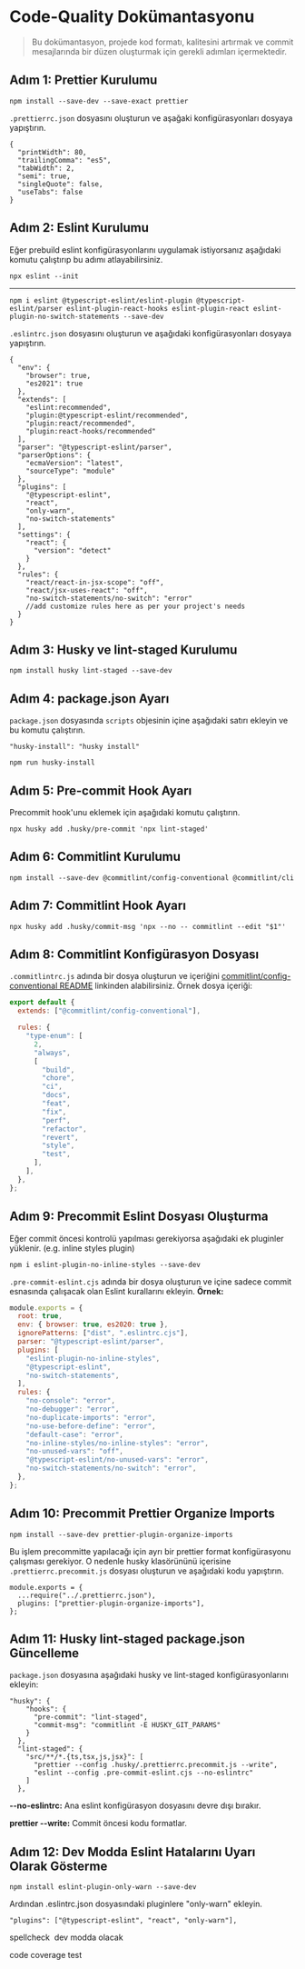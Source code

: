 # Code-Quality Dokümantasyonu

> Bu dokümantasyon, projede kod formatı, kalitesini artırmak ve commit mesajlarında bir düzen oluşturmak için gerekli adımları içermektedir.

## Adım 1: Prettier Kurulumu

```
npm install --save-dev --save-exact prettier
```

`.prettierrc.json` dosyasını oluşturun ve aşağaki konfigürasyonları dosyaya yapıştırın.

```
{
  "printWidth": 80,
  "trailingComma": "es5",
  "tabWidth": 2,
  "semi": true,
  "singleQuote": false,
  "useTabs": false
}
```

## Adım 2: Eslint Kurulumu

Eğer prebuild eslint konfigürasyonlarını uygulamak istiyorsanız aşağıdaki komutu çalıştırıp bu adımı atlayabilirsiniz.

```
npx eslint --init
```

---

```
npm i eslint @typescript-eslint/eslint-plugin @typescript-eslint/parser eslint-plugin-react-hooks eslint-plugin-react eslint-plugin-no-switch-statements --save-dev
```

`.eslintrc.json` dosyasını oluşturun ve aşağıdaki konfigürasyonları dosyaya yapıştırın.

```
{
  "env": {
    "browser": true,
    "es2021": true
  },
  "extends": [
    "eslint:recommended",
    "plugin:@typescript-eslint/recommended",
    "plugin:react/recommended",
    "plugin:react-hooks/recommended"
  ],
  "parser": "@typescript-eslint/parser",
  "parserOptions": {
    "ecmaVersion": "latest",
    "sourceType": "module"
  },
  "plugins": [
    "@typescript-eslint",
    "react",
    "only-warn",
    "no-switch-statements"
  ],
  "settings": {
    "react": {
      "version": "detect"
    }
  },
  "rules": {
    "react/react-in-jsx-scope": "off",
    "react/jsx-uses-react": "off",
    "no-switch-statements/no-switch": "error"
    //add customize rules here as per your project's needs
  }
}
```

## Adım 3: Husky ve lint-staged Kurulumu

```
npm install husky lint-staged --save-dev
```

## Adım 4: package.json Ayarı

`package.json` dosyasında `scripts` objesinin içine aşağıdaki satırı ekleyin ve bu komutu çalıştırın.

`"husky-install": "husky install"`

```
npm run husky-install
```

## Adım 5: Pre-commit Hook Ayarı

Precommit hook'unu eklemek için aşağıdaki komutu çalıştırın.

```
npx husky add .husky/pre-commit 'npx lint-staged'
```

## Adım 6: Commitlint Kurulumu

```
npm install --save-dev @commitlint/config-conventional @commitlint/cli
```

## Adım 7: Commitlint Hook Ayarı

```
npx husky add .husky/commit-msg 'npx --no -- commitlint --edit "$1"'
```

## Adım 8: Commitlint Konfigürasyon Dosyası

`.commitlintrc.js` adında bir dosya oluşturun ve içeriğini [commitlint/config-conventional README](https://github.com/conventional-changelog/commitlint/blob/master/%40commitlint/config-conventional/README.md) linkinden alabilirsiniz. Örnek dosya içeriği:

```javascript
export default {
  extends: ["@commitlint/config-conventional"],

  rules: {
    "type-enum": [
      2,
      "always",
      [
        "build",
        "chore",
        "ci",
        "docs",
        "feat",
        "fix",
        "perf",
        "refactor",
        "revert",
        "style",
        "test",
      ],
    ],
  },
};
```

## Adım 9: Precommit Eslint Dosyası Oluşturma

Eğer commit öncesi kontrolü yapılması gerekiyorsa aşağıdaki ek pluginler yüklenir. (e.g. inline styles plugin)

```
npm i eslint-plugin-no-inline-styles --save-dev
```

`.pre-commit-eslint.cjs` adında bir dosya oluşturun ve içine sadece commit esnasında çalışacak olan Eslint kurallarını ekleyin. **Örnek:**

```javascript
module.exports = {
  root: true,
  env: { browser: true, es2020: true },
  ignorePatterns: ["dist", ".eslintrc.cjs"],
  parser: "@typescript-eslint/parser",
  plugins: [
    "eslint-plugin-no-inline-styles",
    "@typescript-eslint",
    "no-switch-statements",
  ],
  rules: {
    "no-console": "error",
    "no-debugger": "error",
    "no-duplicate-imports": "error",
    "no-use-before-define": "error",
    "default-case": "error",
    "no-inline-styles/no-inline-styles": "error",
    "no-unused-vars": "off",
    "@typescript-eslint/no-unused-vars": "error",
    "no-switch-statements/no-switch": "error",
  },
};
```

## Adım 10: Precommit Prettier Organize Imports

```
npm install --save-dev prettier-plugin-organize-imports
```

Bu işlem precommitte yapılacağı için ayrı bir prettier format konfigürasyonu çalışması gerekiyor. O nedenle husky klasörününü içerisine `.prettierrc.precommit.js` dosyası oluşturun ve aşağıdaki kodu yapıştırın.

```
module.exports = {
  ...require("../.prettierrc.json"),
  plugins: ["prettier-plugin-organize-imports"],
};
```

## Adım 11: Husky lint-staged package.json Güncelleme

`package.json` dosyasına aşağıdaki husky ve lint-staged konfigürasyonlarını ekleyin:

```
"husky": {
    "hooks": {
      "pre-commit": "lint-staged",
      "commit-msg": "commitlint -E HUSKY_GIT_PARAMS"
    }
  },
  "lint-staged": {
    "src/**/*.{ts,tsx,js,jsx}": [
      "prettier --config .husky/.prettierrc.precommit.js --write",
      "eslint --config .pre-commit-eslint.cjs --no-eslintrc"
    ]
  },
```

**\--no-eslintrc:** Ana eslint konfigürasyon dosyasını devre dışı bırakır.

**prettier --write:** Commit öncesi kodu formatlar.

## Adım 12: Dev Modda Eslint Hatalarını Uyarı Olarak Gösterme

```
npm install eslint-plugin-only-warn --save-dev
```

Ardından .eslintrc.json dosyasındaki pluginlere "only-warn" ekleyin.

```
"plugins": ["@typescript-eslint", "react", "only-warn"],
```

spellcheck  dev modda olacak

code coverage test
